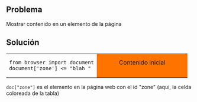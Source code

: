 Problema
--------

Mostrar contenido en un elemento de la p&aacute;gina


Solución
--------

<table width="100%">
<tr>
<td style="width:50%;">

```exec
from browser import document
document['zone'] <= "blah "
```
</td>
<td id="zone" style="background-color:#FF7400;text-align:center;">Contenido 
inicial<p>
</td>
</tr>
</table>

`doc["zone"]` es el elemento en la p&aacute;gina web con el id "zone" (aquí, 
la celda coloreada de la tabla)


